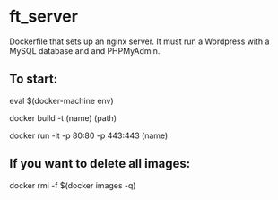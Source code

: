 # ft_server
Dockerfile that sets up an nginx server. It must run a Wordpress with a MySQL database and and PHPMyAdmin.

## To start:

eval $(docker-machine env)

docker build -t (name) (path)

docker run -it -p 80:80 -p 443:443 (name)

## If you want to delete all images:
docker rmi -f $(docker images -q)
